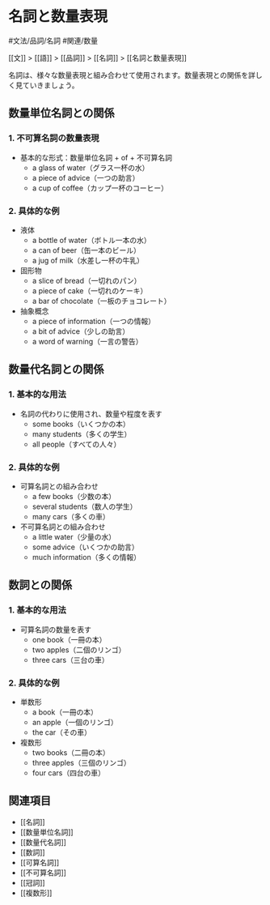 # 名詞と数量表現

#文法/品詞/名詞
#関連/数量

[[文]] > [[語]] > [[品詞]] > [[名詞]] > [[名詞と数量表現]]

名詞は、様々な数量表現と組み合わせて使用されます。数量表現との関係を詳しく見ていきましょう。

## 数量単位名詞との関係

### 1. 不可算名詞の数量表現
- 基本的な形式：数量単位名詞 + of + 不可算名詞
  - a glass of water（グラス一杯の水）
  - a piece of advice（一つの助言）
  - a cup of coffee（カップ一杯のコーヒー）

### 2. 具体的な例
- 液体
  - a bottle of water（ボトル一本の水）
  - a can of beer（缶一本のビール）
  - a jug of milk（水差し一杯の牛乳）
- 固形物
  - a slice of bread（一切れのパン）
  - a piece of cake（一切れのケーキ）
  - a bar of chocolate（一板のチョコレート）
- 抽象概念
  - a piece of information（一つの情報）
  - a bit of advice（少しの助言）
  - a word of warning（一言の警告）

## 数量代名詞との関係

### 1. 基本的な用法
- 名詞の代わりに使用され、数量や程度を表す
  - some books（いくつかの本）
  - many students（多くの学生）
  - all people（すべての人々）

### 2. 具体的な例
- 可算名詞との組み合わせ
  - a few books（少数の本）
  - several students（数人の学生）
  - many cars（多くの車）
- 不可算名詞との組み合わせ
  - a little water（少量の水）
  - some advice（いくつかの助言）
  - much information（多くの情報）

## 数詞との関係

### 1. 基本的な用法
- 可算名詞の数量を表す
  - one book（一冊の本）
  - two apples（二個のリンゴ）
  - three cars（三台の車）

### 2. 具体的な例
- 単数形
  - a book（一冊の本）
  - an apple（一個のリンゴ）
  - the car（その車）
- 複数形
  - two books（二冊の本）
  - three apples（三個のリンゴ）
  - four cars（四台の車）

## 関連項目
- [[名詞]]
- [[数量単位名詞]]
- [[数量代名詞]]
- [[数詞]]
- [[可算名詞]]
- [[不可算名詞]]
- [[冠詞]]
- [[複数形]] 
